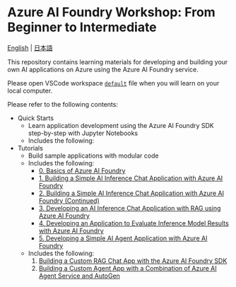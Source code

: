 # Azure AI Foundry Workshop: From Beginner to Intermediate

[English](./README.md) | [日本語](./README.ja.md)

This repository contains learning materials for developing and building your own AI applications on Azure using the Azure AI Foundry service.

Please open VSCode workspace [`default`](./default.code-workspace) file when you will learn on your local computer.

Please refer to the following contents:

- Quick Starts
  - Learn application development using the Azure AI Foundry SDK step-by-step with Jupyter Notebooks
  - Includes the following:
- Tutorials
  - Build sample applications with modular code
  - Includes the following:
    - [0. Basics of Azure AI Foundry](./srcs/sdk/quick-starts/00_basics/)
    - [1. Building a Simple AI Inference Chat Application with Azure AI Foundry](./srcs/sdk/quick-starts/01_simple_inference_chat/)
    - [2. Building a Simple AI Inference Chat Application with Azure AI Foundry (Continued)](./srcs/sdk/quick-starts/02_simple_chat_with_prompt_template/)
    - [3. Developing an AI Inference Chat Application with RAG using Azure AI Foundry](./srcs/sdk/quick-starts/03_rag_chat/)
    - [4. Developing an Application to Evaluate Inference Model Results with Azure AI Foundry](./srcs/sdk/quick-starts/04_evaluation/)
    - [5. Developing a Simple AI Agent Application with Azure AI Foundry](./srcs/sdk/quick-starts/05_simple_agent/)
  - Includes the following:
    1. [Building a Custom RAG Chat App with the Azure AI Foundry SDK](./srcs/sdk/tutorials/enterprise-rag-chat/)
    1. [Building a Custom Agent App with a Combination of Azure AI Agent Service and AutoGen](./srcs/sdk/tutorials/ai-agent-service/)
